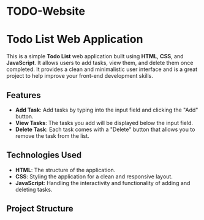 # TODO-Website

# Todo List Web Application

This is a simple **Todo List** web application built using **HTML**, **CSS**, and **JavaScript**. It allows users to add tasks, view them, and delete them once completed. It provides a clean and minimalistic user interface and is a great project to help improve your front-end development skills.

## Features

- **Add Task**: Add tasks by typing into the input field and clicking the "Add" button.
- **View Tasks**: The tasks you add will be displayed below the input field.
- **Delete Task**: Each task comes with a "Delete" button that allows you to remove the task from the list.

## Technologies Used

- **HTML**: The structure of the application.
- **CSS**: Styling the application for a clean and responsive layout.
- **JavaScript**: Handling the interactivity and functionality of adding and deleting tasks.

## Project Structure

